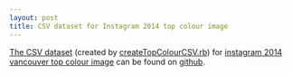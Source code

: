 ```yaml
---
layout: post
title: CSV dataset for Instagram 2014 top colour image
---
```


[The CSV dataset](https://raw.githubusercontent.com/rtanglao/rtgram/gh-pages/IG-VANCOUVER_2014/RENUMBERED/TOP10/TOPCOLOUR/topcolour-ig-vancouver-2014.csv) (created by [createTopColourCSV.rb](https://github.com/rtanglao/rtgram/blob/gh-pages/IG-VANCOUVER_2014/RENUMBERED/TOP10/TOPCOLOUR/createTopColourCSV.rb)) for [instagram 2014 vancouver top colour image](http://rolandtanglao.com/2015/04/14/instagram-vancouver-top-colour-1pixel-per-occurence/) can be found on [github](https://github.com/rtanglao/rtgram/tree/gh-pages/IG-VANCOUVER_2014/RENUMBERED/TOP10/TOPCOLOUR).